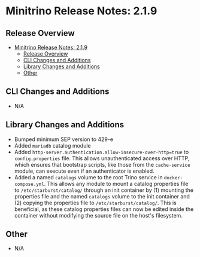 # Minitrino Release Notes: 2.1.9

## Release Overview

- [Minitrino Release Notes: 2.1.9](#minitrino-release-notes-219)
  - [Release Overview](#release-overview)
  - [CLI Changes and Additions](#cli-changes-and-additions)
  - [Library Changes and Additions](#library-changes-and-additions)
  - [Other](#other)

## CLI Changes and Additions

- N/A

## Library Changes and Additions

- Bumped minimum SEP version to 429-e
- Added `mariadb` catalog module
- Added `http-server.authentication.allow-insecure-over-http=true` to
  `config.properties` file. This allows unauthenticated access over HTTP, which
  ensures that bootstrap scripts, like those from the `cache-service` module,
  can execute even if an authenticator is enabled.
- Added a named `catalogs` volume to the root Trino service in
  `docker-compose.yml`. This allows any module to mount a catalog properties
  file to `/etc/starburst/catalog/` through an init container by (1) mounting
  the properties file and the named `catalogs` volume to the init container and
  (2) copying the properties file to `/etc/starburst/catalog/`. This is
  beneficial, as these catalog properties files can now be edited inside the
  container without modifying the source file on the host's filesystem.

## Other

- N/A

